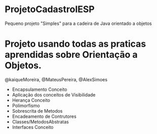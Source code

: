 # ProjetoCadastroIESP
Pequeno projeto "Simples" para a cadeira de Java orientado a objetos 
# Projeto usando todas as praticas aprendidas sobre Orientação a Objetos.
@kaiqueMoreira, @MateusPereira, @AlexSimoes

* Encapsulamento Conceito
* Aplicação dos conceitos de Visibilidade
* Herança Conceito
* Polimorfismo
* Sobrescrita de Metodos
* Encadeamento de Contrutores
* Classes/MetodosAbstratas
* Interfaces Conceito
